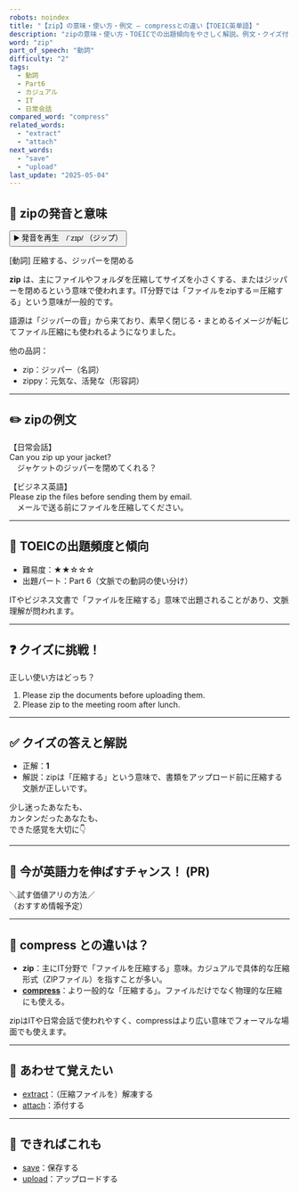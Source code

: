 ```yaml
---
robots: noindex
title: "【zip】の意味・使い方・例文 ― compressとの違い【TOEIC英単語】"
description: "zipの意味・使い方・TOEICでの出題傾向をやさしく解説。例文・クイズ付きでcompressとの違いもわかりやすく学べます。"
word: "zip"
part_of_speech: "動詞"
difficulty: "2"
tags:
  - 動詞
  - Part6
  - カジュアル
  - IT
  - 日常会話
compared_word: "compress"
related_words:
  - "extract"
  - "attach"
next_words:
  - "save"
  - "upload"
last_update: "2025-05-04"
---
```


## 🔰 zipの発音と意味

<button class="play-audio" onclick="playTTS('zip')">
  <span class="play-audio-main">
    ▶️ 発音を再生　/ˈzɪp/
  </span>
  <span class="play-audio-sub">
    （ジップ）
  </span>
</button>

[動詞] 圧縮する、ジッパーを閉める

**zip** は、主にファイルやフォルダを圧縮してサイズを小さくする、またはジッパーを閉めるという意味で使われます。IT分野では「ファイルをzipする＝圧縮する」という意味が一般的です。

語源は「ジッパーの音」から来ており、素早く閉じる・まとめるイメージが転じてファイル圧縮にも使われるようになりました。

他の品詞：  
- zip：ジッパー（名詞）
- zippy：元気な、活発な（形容詞）

---

## ✏️ zipの例文

【日常会話】  
Can you zip up your jacket?  
　ジャケットのジッパーを閉めてくれる？

【ビジネス英語】  
Please zip the files before sending them by email.  
　メールで送る前にファイルを圧縮してください。

---

## 🎯 TOEICの出題頻度と傾向

- 難易度：★★☆☆☆
- 出題パート：Part 6（文脈での動詞の使い分け）

ITやビジネス文書で「ファイルを圧縮する」意味で出題されることがあり、文脈理解が問われます。

---

## ❓ クイズに挑戦！

正しい使い方はどっち？

1. Please zip the documents before uploading them.  
2. Please zip to the meeting room after lunch.

---

## ✅ クイズの答えと解説

- 正解：**1**
- 解説：zipは「圧縮する」という意味で、書類をアップロード前に圧縮する文脈が正しいです。

少し迷ったあなたも、  
カンタンだったあなたも、  
できた感覚を大切に👇️

---

## 🚀 今が英語力を伸ばすチャンス！ (PR)

<div class="info-center">
＼試す価値アリの方法／<br>  
（おすすめ情報予定）
</div>

---

## 🤔  compress との違いは？

- **zip**：主にIT分野で「ファイルを圧縮する」意味。カジュアルで具体的な圧縮形式（ZIPファイル）を指すことが多い。
- **[compress](/compress)**：より一般的な「圧縮する」。ファイルだけでなく物理的な圧縮にも使える。

zipはITや日常会話で使われやすく、compressはより広い意味でフォーマルな場面でも使えます。

---

## 🧩 あわせて覚えたい

- [extract](/extract)：（圧縮ファイルを）解凍する
- [attach](/attach)：添付する

---

## 📖 できればこれも

- [save](/save)：保存する
- [upload](/upload)：アップロードする

<!-- cvid: aid13_bid19 -->
